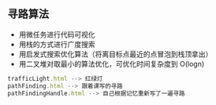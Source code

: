 ## 寻路算法

- 用微任务进行代码可视化
- 用栈的方式进行广度搜索
- 用启发式搜索优化算法（将离目标点最近的点冒泡到栈顶拿出）
- 用二叉堆对取最小的算法优化，可优化时间复杂度到 O(logn)

```javascript
trafficLight.html --> 红绿灯
pathFinding.html --> 跟着课写的寻路
pathFindingHandle.html --> 自己根据记忆重新写了一遍寻路
```
